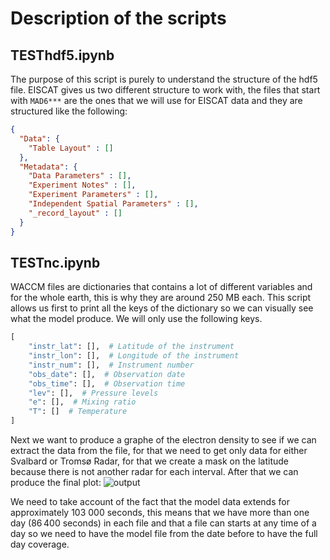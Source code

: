 # Description of the scripts
## TESThdf5.ipynb
The purpose of this script is purely to understand the structure of the hdf5 file. EISCAT gives us two different structure to work with, the files that start with `MAD6***` are the ones that we will use for EISCAT data and they are structured like the following:
```json
{
  "Data": {
    "Table Layout" : []
  },
  "Metadata": {
    "Data Parameters" : [],
    "Experiment Notes" : [],
    "Experiment Parameters" : [],
    "Independent Spatial Parameters" : [],
    "_record_layout" : []
  }
}
```
## TESTnc.ipynb
WACCM files are dictionaries that contains a lot of different variables and for the whole earth, this is why they are around 250 MB each. 
This script allows us first to print all the keys of the dictionary so we can visually see what the model produce.
We will only use the following keys.
```python
[
    "instr_lat": [],  # Latitude of the instrument
    "instr_lon": [],  # Longitude of the instrument
    "instr_num": [],  # Instrument number
    "obs_date": [],  # Observation date
    "obs_time": [],  # Observation time
    "lev": [],  # Pressure levels
    "e": [],  # Mixing ratio
    "T": []  # Temperature
]
```
Next we want to produce a graphe of the electron density to see if we can extract the data from the file, for that we need to get only data for either Svalbard or Tromsø Radar, for that we create a mask on the latitude because there is not another radar for each interval. After that we can produce the final plot:
![output](https://github.com/remy-guillermin/WACCM-Analysis/assets/100087560/c9ef7e5e-df7d-451e-80af-3110ccd44d61)

We need to take account of the fact that the model data extends for approximately 103 000 seconds, this means that we have more than one day (86 400 seconds) in each file and that a file can starts at any time of a day so we need to have the model file from the date before to have the full day coverage.


